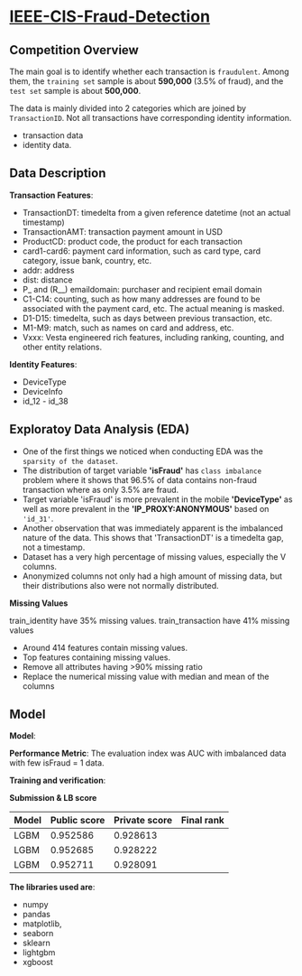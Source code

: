 # [IEEE-CIS-Fraud-Detection](https://www.kaggle.com/c/ieee-fraud-detection)

## Competition Overview
The main goal is to identify whether each transaction is `fraudulent`. Among them, the `training set` sample is about **590,000** (3.5% of fraud), and the `test set` sample is about **500,000**. 

The data is mainly divided into 2 categories which are joined by `TransactionID`. Not all transactions have corresponding identity information.
- transaction data
- identity data.

## Data Description
**Transaction Features**:
- TransactionDT: timedelta from a given reference datetime (not an actual timestamp)
- TransactionAMT: transaction payment amount in USD
- ProductCD: product code, the product for each transaction
- card1-card6: payment card information, such as card type, card category, issue bank, country, etc.
- addr: address
- dist: distance
- P_ and (R__) emaildomain: purchaser and recipient email domain
- C1-C14: counting, such as how many addresses are found to be associated with the payment card, etc. The actual meaning is masked.
- D1-D15: timedelta, such as days between previous transaction, etc.
- M1-M9: match, such as names on card and address, etc.
- Vxxx: Vesta engineered rich features, including ranking, counting, and other entity relations.

**Identity Features**:
- DeviceType
- DeviceInfo
- id_12 - id_38

## Exploratoy Data Analysis (EDA)
- One of the first things we noticed when conducting EDA was the `sparsity of the dataset`.
- The distribution of target variable **'isFraud'** has `class imbalance` problem where it shows that 96.5% of data contains non-fraud transaction where as only 3.5% are fraud.
- Target variable 'isFraud' is more prevalent in the mobile **'DeviceType'** as well as more prevalent in the **'IP_PROXY:ANONYMOUS'** based on `'id_31'`.
- Another observation that was immediately apparent is the imbalanced nature of the data. This shows that 'TransactionDT' is a timedelta gap, not a timestamp.
- Dataset has a very high percentage of missing values, especially the V columns.
- Anonymized columns not only had a high amount of missing data, but their distributions also were not normally distributed.

**Missing Values**

  train_identity have 35% missing values.
  train_transaction have 41% missing values 

- Around 414 features contain missing values.
- Top features containing missing values.
- Remove all attributes having >90% missing ratio
- Replace the numerical missing value with median and mean of the columns





## Model 
**Model**: 

**Performance Metric**: The evaluation index was AUC with imbalanced data with few isFraud = 1 data.

**Training and verification**: 


**Submission & LB score**

|Model |Public score|Private score|Final rank| 
|------|--------|--------|---|
| LGBM |0.952586|0.928613|   |
| LGBM |0.952685|0.928222|   |
| LGBM |0.952711|0.928091|   |





**The libraries used are**:  
- numpy
- pandas
- matplotlib, 
- seaborn
- sklearn
- lightgbm
- xgboost




